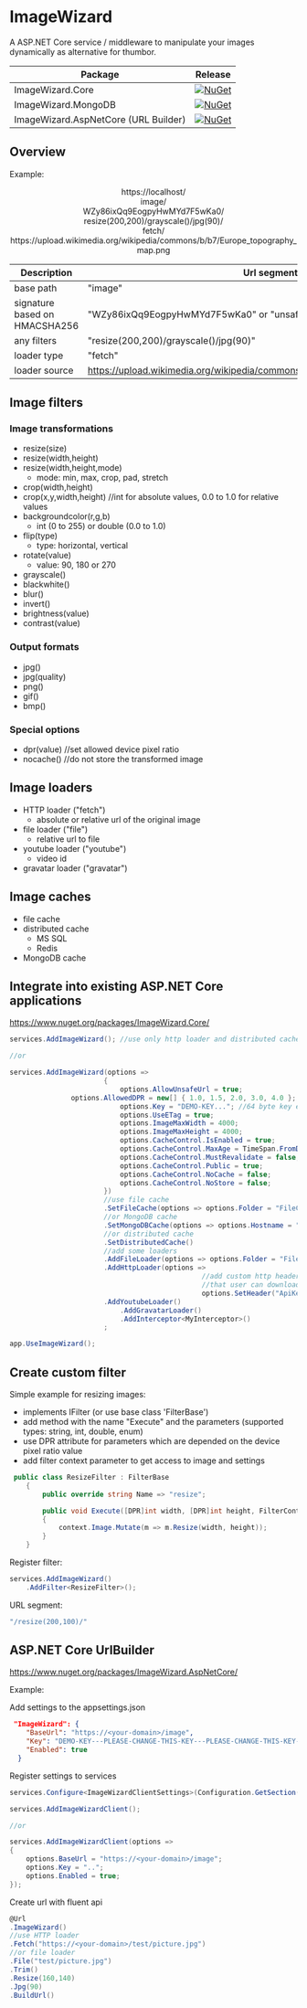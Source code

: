 # ImageWizard
A ASP.NET Core service / middleware to manipulate your images dynamically as alternative for thumbor.

| Package                       | Release | 
|--------------------------------|-----------------|
| ImageWizard.Core               | [![NuGet](https://img.shields.io/nuget/v/ImageWizard.Core.svg)](https://www.nuget.org/packages/ImageWizard.Core/) |
| ImageWizard.MongoDB               | [![NuGet](https://img.shields.io/nuget/v/ImageWizard.MongoDB.svg)](https://www.nuget.org/packages/ImageWizard.MongoDB/) |
| ImageWizard.AspNetCore (URL Builder)        | [![NuGet](https://img.shields.io/nuget/v/ImageWizard.AspNetCore.svg)](https://www.nuget.org/packages/ImageWizard.AspNetCore/) |


## Overview

Example:
<p align="center">
https://localhost/  <br/>
image/  <br/>
WZy86ixQq9EogpyHwMYd7F5wKa0/  <br/>
resize(200,200)/grayscale()/jpg(90)/  <br/>
fetch/  <br/>
https://upload.wikimedia.org/wikipedia/commons/b/b7/Europe_topography_map.png
</p>

| Description         | Url segment |
|---------------------|-----------------|
| base path | "image" |
| signature based on HMACSHA256 | "WZy86ixQq9EogpyHwMYd7F5wKa0" or "unsafe" (if enabled) |
| any filters | "resize(200,200)/grayscale()/jpg(90)" |
| loader type | "fetch" |
| loader source | https://upload.wikimedia.org/wikipedia/commons/b/b7/Europe_topography_map.png | 

## Image filters
### Image transformations
- resize(size)
- resize(width,height)
- resize(width,height,mode)
  - mode: min, max, crop, pad, stretch
- crop(width,height)
- crop(x,y,width,height) //int for absolute values, 0.0 to 1.0 for relative values
- backgroundcolor(r,g,b)
  - int (0 to 255) or double (0.0 to 1.0)
- flip(type)
  - type: horizontal, vertical
- rotate(value) 
  - value: 90, 180 or 270
- grayscale()
- blackwhite()
- blur()
- invert()
- brightness(value)
- contrast(value)

### Output formats

- jpg()
- jpg(quality)
- png()
- gif()
- bmp()

### Special options
- dpr(value) //set allowed device pixel ratio
- nocache() //do not store the transformed image

## Image loaders
- HTTP loader ("fetch")
  - absolute or relative url of the original image
- file loader ("file")
  - relative url to file
- youtube loader ("youtube")
  - video id
- gravatar loader ("gravatar")

## Image caches

- file cache
- distributed cache
  - MS SQL
  - Redis
- MongoDB cache

## Integrate into existing ASP.NET Core applications

https://www.nuget.org/packages/ImageWizard.Core/


```csharp
services.AddImageWizard(); //use only http loader and distributed cache

//or

services.AddImageWizard(options => 
                       {
                           options.AllowUnsafeUrl = true;             
			   options.AllowedDPR = new[] { 1.0, 1.5, 2.0, 3.0, 4.0 };
                           options.Key = "DEMO-KEY..."; //64 byte key encoded in Base64Url
                           options.UseETag = true;
                           options.ImageMaxWidth = 4000;
                           options.ImageMaxHeight = 4000;                           
                           options.CacheControl.IsEnabled = true;
                           options.CacheControl.MaxAge = TimeSpan.FromDays(365);
                           options.CacheControl.MustRevalidate = false;
                           options.CacheControl.Public = true;
                           options.CacheControl.NoCache = false;
                           options.CacheControl.NoStore = false;
                       })
                       //use file cache
                       .SetFileCache(options => options.Folder = "FileCache")
                       //or MongoDB cache
                       .SetMongoDBCache(options => options.Hostname = "localhost")
                       //or distributed cache
                       .SetDistributedCache()
                       //add some loaders
                       .AddFileLoader(options => options.Folder = "FileStorage")
                       .AddHttpLoader(options => 
                                               //add custom http header like apikey to prevent 
                                               //that user can download the original image
                                               options.SetHeader("ApiKey", "123456")) 
                       .AddYoutubeLoader()
		                   .AddGravatarLoader()
		                   .AddInterceptor<MyInterceptor>()
                       ;
```

```csharp
app.UseImageWizard();
```

## Create custom filter

Simple example for resizing images:

- implements IFilter (or use base class 'FilterBase')
- add method with the name "Execute" and the parameters (supported types: string, int, double, enum)
- use DPR attribute for parameters which are depended on the device pixel ratio value
- add filter context parameter to get access to image and settings

```csharp
 public class ResizeFilter : FilterBase
    {
        public override string Name => "resize";

        public void Execute([DPR]int width, [DPR]int height, FilterContext context)
        {   
            context.Image.Mutate(m => m.Resize(width, height));
        }
    }
```

Register filter:
```csharp
services.AddImageWizard()
	.AddFilter<ResizeFilter>();
```
URL segment: 
```csharp
"/resize(200,100)/"
```

## ASP.NET Core UrlBuilder

https://www.nuget.org/packages/ImageWizard.AspNetCore/

Example:

Add settings to the appsettings.json

```json
 "ImageWizard": {
    "BaseUrl": "https://<your-domain>/image",
    "Key": "DEMO-KEY---PLEASE-CHANGE-THIS-KEY---PLEASE-CHANGE-THIS-KEY---PLEASE-CHANGE-THIS-KEY---==",
    "Enabled": true
  }
```

Register settings to services

```csharp
services.Configure<ImageWizardClientSettings>(Configuration.GetSection("ImageWizard"));

services.AddImageWizardClient();

//or

services.AddImageWizardClient(options => 
{
    options.BaseUrl = "https://<your-domain>/image";
    options.Key = "..";
    options.Enabled = true;
});
```

Create url with fluent api

```csharp
@Url
.ImageWizard()
//use HTTP loader
.Fetch("https://<your-domain>/test/picture.jpg")
//or file loader
.File("test/picture.jpg")
.Trim()
.Resize(160,140)
.Jpg(90)
.BuildUrl()
```

